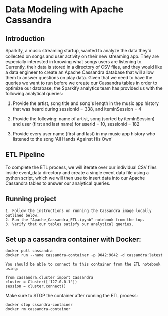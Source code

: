 # Data Modeling with Apache Cassandra

## Introduction

Sparkify, a music streaming startup, wanted to analyze the data they'd collected on songs and user activity on their new streaming app.
They are especially interested in knowing what songs users are listening to. Currently, their data is stored in a directory of CSV files,
and they would like a data engineer to create an Apache Cassandra database that will allow them to answer questions on play data.
Given that we need to have the queries we want to run before we create our Cassandra tables in order to optimize our database,
the Sparkify analytics team has provided us with the following analytical queries:

1. Provide the artist, song title and song's length in the music app history that was heard during sessionId = 338, and itemInSession = 4

2. Provide the following: name of artist, song (sorted by itemInSession) and user (first and last name) for userid = 10, sessionid = 182

3. Provide every user name (first and last) in my music app history who listened to the song 'All Hands Against His Own'

## ETL Pipeline

To complete the ETL process, we will iterate over our individual CSV files inside event_data directory and create a single event data file using a python script, which we will then use to insert data into our Apache Cassandra tables to answer our analytical queries.


## Running project
```
1. Follow the instructions on running the Cassandra image locally outlined below.
2. Run the "Apache_Cassandra_ETL.ipynb" notebook from the top.
3. Verify that our tables satisfy our analytical queries. 
```

## Set up a cassandra container with Docker:

```
docker pull cassandra
docker run --name cassandra-container -p 9042:9042 -d cassandra:latest
```
```
You should be able to connect to this container from the ETL notebook using:

from cassandra.cluster import Cassandra
cluster = Cluster(['127.0.0.1'])
session = cluster.connect()

```
Make sure to STOP the container after running the ETL process:
```
docker stop cssandra-container
docker rm cassandra-container
```
